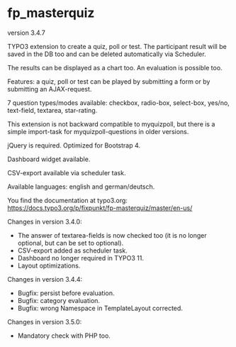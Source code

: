 # fp_masterquiz

version 3.4.7

TYPO3 extension to create a quiz, poll or test. The participant result will be saved in the DB too and can be deleted automatically via Scheduler.

The results can be displayed as a chart too. An evaluation is possible too.

Features: a quiz, poll or test can be played by submitting a form or by submitting an AJAX-request.

7 question types/modes available: checkbox, radio-box, select-box, yes/no, text-field, textarea, star-rating.

This extension is not backward compatible to myquizpoll, but there is a simple import-task for myquizpoll-questions in older versions.

jQuery is required. Optimized for Bootstrap 4.

Dashboard widget available.

CSV-export available via scheduler task.

Available languages: english and german/deutsch.

You find the documentation at typo3.org: https://docs.typo3.org/p/fixpunkt/fp-masterquiz/master/en-us/


Changes in version 3.4.0:
- The answer of textarea-fields is now checked too (it is no longer optional, but can be set to optional).
- CSV-export added as scheduler task.
- Dashboard no longer required in TYPO3 11.
- Layout optimizations.

Changes in version 3.4.4:
- Bugfix: persist before evaluation.
- Bugfix: category evaluation.
- Bugfix: wrong Namespace in TemplateLayout corrected.

Changes in version 3.5.0:
- Mandatory check with PHP too.
